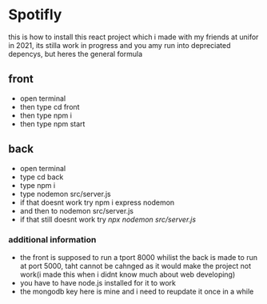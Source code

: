 # Spotifly

this is how to install this react project which i made with my friends at unifor in 2021, its stilla work in progress and you amy run into depreciated depencys, but heres the general formula

## front

- open terminal
- then type cd front
- then type npm i
- then type npm start

## back

- open terminal
- type cd back
- type npm i
- type nodemon src/server.js
- if that doesnt work try npm i express nodemon
- and then to nodemon src/server.js
- if that still doesnt work try _npx nodemon src/server.js_

### additional information

- the front is supposed to run a tport 8000 whilist the back is made to run at port 5000, taht cannot be cahnged as it would make the project not work(i made this when i didnt know much about web developing)
- you have to have node.js installed for it to work
- the mongodb key here is mine and i need to reupdate it once in a while
